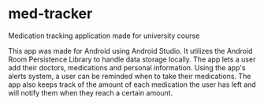 # med-tracker
Medication tracking application made for university course

This app was made for Android using Android Studio. It utilizes the Android Room Persistence Library to handle data storage locally.
The app lets a user add their doctors, medications and personal information. Using the app's alerts system, a user can be reminded when to take their medications.
The app also keeps track of the amount of each medication the user has left and will notify them when they reach a certain amount.
